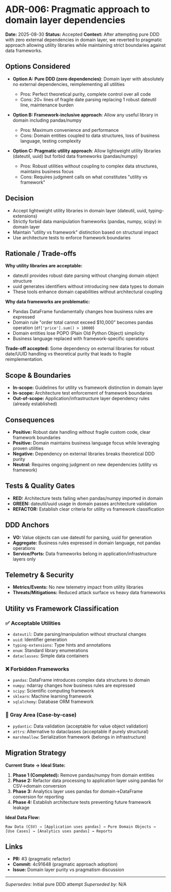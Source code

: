 # ADR-006: Pragmatic approach to domain layer dependencies

**Date:** 2025-08-30
**Status:** Accepted
**Context:** After attempting pure DDD with zero external dependencies in domain layer, we reverted to pragmatic approach allowing utility libraries while maintaining strict boundaries against data frameworks.

## Options Considered

- **Option A: Pure DDD (zero dependencies)**: Domain layer with absolutely no external dependencies, reimplementing all utilities
  - Pros: Perfect theoretical purity, complete control over all code
  - Cons: 20+ lines of fragile date parsing replacing 1 robust dateutil line, maintenance burden
  
- **Option B: Framework-inclusive approach**: Allow any useful library in domain including pandas/numpy
  - Pros: Maximum convenience and performance
  - Cons: Domain entities coupled to data structures, loss of business language, testing complexity
  
- **Option C: Pragmatic utility approach**: Allow lightweight utility libraries (dateutil, uuid) but forbid data frameworks (pandas/numpy)
  - Pros: Robust utilities without coupling to complex data structures, maintains business focus
  - Cons: Requires judgment calls on what constitutes "utility vs framework"

## Decision

- Accept lightweight utility libraries in domain layer (dateutil, uuid, typing-extensions)
- Strictly forbid data manipulation frameworks (pandas, numpy, scipy) in domain layer
- Maintain "utility vs framework" distinction based on structural impact
- Use architecture tests to enforce framework boundaries

## Rationale / Trade-offs

**Why utility libraries are acceptable:**
- dateutil provides robust date parsing without changing domain object structure
- uuid generates identifiers without introducing new data types to domain
- These tools enhance domain capabilities without architectural coupling

**Why data frameworks are problematic:**
- Pandas DataFrame fundamentally changes how business rules are expressed
- Domain rule "order total cannot exceed $10,000" becomes pandas operation (`df['price'].sum() > 10000`)
- Domain entities lose POPO (Plain Old Python Object) simplicity
- Business language replaced with framework-specific operations

**Trade-off accepted:** Some dependency on external libraries for robust date/UUID handling vs theoretical purity that leads to fragile reimplementation.

## Scope & Boundaries

- **In-scope:** Guidelines for utility vs framework distinction in domain layer
- **In-scope:** Architecture test enforcement of framework boundaries
- **Out-of-scope:** Application/infrastructure layer dependency rules (already established)

## Consequences

- **Positive:** Robust date handling without fragile custom code, clear framework boundaries
- **Positive:** Domain maintains business language focus while leveraging proven utilities  
- **Negative:** Dependency on external libraries breaks theoretical DDD purity
- **Neutral:** Requires ongoing judgment on new dependencies (utility vs framework)

## Tests & Quality Gates

- **RED:** Architecture tests failing when pandas/numpy imported in domain
- **GREEN:** dateutil/uuid usage in domain passes architecture validation
- **REFACTOR:** Establish clear criteria for utility vs framework classification

## DDD Anchors

- **VO:** Value objects can use dateutil for parsing, uuid for generation
- **Aggregate:** Business rules expressed in domain language, not pandas operations
- **Service/Ports:** Data frameworks belong in application/infrastructure layers only

## Telemetry & Security

- **Metrics/Events:** No new telemetry impact from utility libraries
- **Threats/Mitigations:** Reduced attack surface vs heavy data frameworks

## Utility vs Framework Classification

### ✅ Acceptable Utilities
- `dateutil`: Date parsing/manipulation without structural changes
- `uuid`: Identifier generation
- `typing-extensions`: Type hints and annotations
- `enum`: Standard library enumerations
- `dataclasses`: Simple data containers

### ❌ Forbidden Frameworks  
- `pandas`: DataFrame introduces complex data structures to domain
- `numpy`: ndarray changes how business rules are expressed
- `scipy`: Scientific computing framework
- `sklearn`: Machine learning framework
- `sqlalchemy`: Database ORM framework

### 🤔 Gray Area (Case-by-case)
- `pydantic`: Data validation (acceptable for value object validation)
- `attrs`: Alternative to dataclasses (acceptable if purely structural)
- `marshmallow`: Serialization framework (belongs in infrastructure)

## Migration Strategy

**Current State → Ideal State:**

1. **Phase 1 (Completed):** Remove pandas/numpy from domain entities
2. **Phase 2:** Refactor data processing to application layer using pandas for CSV→domain conversion
3. **Phase 3:** Analytics layer uses pandas for domain→DataFrame conversion for reporting
4. **Phase 4:** Establish architecture tests preventing future framework leakage

**Ideal Data Flow:**
```
Raw Data (CSV) → [Application uses pandas] → Pure Domain Objects → [Use Cases] → [Analytics uses pandas] → Reports
```

## Links

- **PR:** #3 (pragmatic refactor)
- **Commit:** 4c91648 (pragmatic approach adoption)
- **Issue:** Domain layer purity vs pragmatism discussion

---

_Supersedes:_ Initial pure DDD attempt
_Superseded by:_ N/A